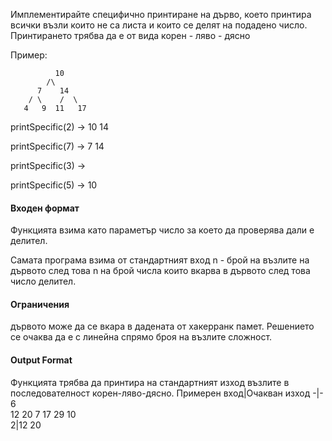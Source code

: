 Имплементирайте специфично принтиране на дърво, което принтира всички възли които не са листа и които се делят на подадено число. Принтирането трябва да е от вида корен - ляво - дясно

Пример:
```
	      10
        /\        
      7    14  
    / \    /  \  
   4   9  11   17
```
printSpecific(2) -> 10 14

printSpecific(7) -> 7 14

printSpecific(3) ->

printSpecific(5) -> 10

#### Входен формат

Функцията взима като параметър число за което да проверява дали е делител.

Самата програма взима от стандартният вход n - брой на възлите на дървото след това n на брой числа които вкарва в дървото след това число делител.

#### Ограничения

дървото може да се вкара в дадената от хакерранк памет. Решението се очаква да е с линейна спрямо броя на възлите сложност.

#### Output Format

Функцията трябва да принтира на стандартният изход възлите в последователност корен-ляво-дясно.
Примерен вход|Очакван изход
-|-
6<br>12 20 7 17 29 10<br>2|12 20 

